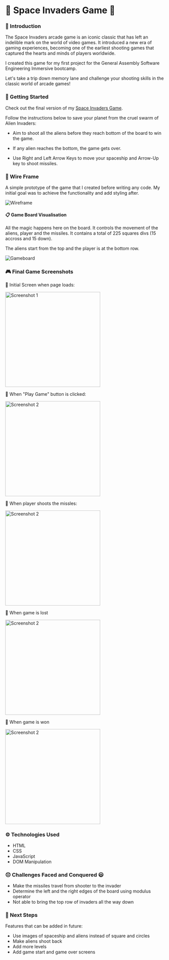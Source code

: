 # 👾 Space Invaders Game 👾

### 📌 Introduction

The Space Invaders arcade game is an iconic classic that has left an indelible mark on the world of video games. It introduced a new era of gaming experiences, becoming one of the earliest shooting games that captured the hearts and minds of players worldwide.

I created this game for my first project for the General Assembly Software Engineering Immersive bootcamp.

Let's take a trip down memory lane and challenge your shooting skills in the classic world of arcade games!

### 🏁 Getting Started

Check out the final version of my [Space Invaders Game](maviakazi.github.io/Space-Invaders/).

Follow the instructions below to save your planet from the cruel swarm of Alien Invaders:

-   Aim to shoot all the aliens before they reach bottom of the board to win the game.

-   If any alien reaches the bottom, the game gets over.

-   Use Right and Left Arrow Keys to move your spaceship and Arrow-Up key to shoot missiles.

### 📝 Wire Frame

A simple prototype of the game that I created before writing any code. My initial goal was to achieve the functionality and add styling after.

![Wireframe](./misc/wireframe.png)

#### 📋 Game Board Visualisation

All the magic happens here on the board. It controls the movement of the aliens, player and the missiles. It contains a total of 225 squares divs (15 accross and 15 down).

The aliens start from the top and the player is at the bottom row.

![Gameboard](./misc/gameboard.png)

### 🎮 Final Game Screenshots

🎯 Initial Screen when page loads:

<div>
    <img src="./misc/screenshot-1.png" alt="Screenshot 1" width="300" />
</div>

🎯 When "Play Game" button is clicked:

<div>
    <img src="./misc/screenshot-2.png" alt="Screenshot 2" width="300" />
</div>

🎯 When player shoots the missles:

<div>
    <img src="./misc/screenshot-3.jpeg" alt="Screenshot 2" width="300" />
</div>

🎯 When game is lost

<div>
    <img src="./misc/screenshot-4.png" alt="Screenshot 2" width="300" />
</div>

🎯 When game is won

<div>
    <img src="./misc/screenshot-5.png" alt="Screenshot 2" width="300" />
</div>

### ⚙️ Technologies Used

-   HTML
-   CSS
-   JavaScript
-   DOM Manipulation

### 😔 Challenges Faced and Conquered 😃

-   Make the missiles travel from shooter to the invader
-   Determine the left and the right edges of the board using modulus operator
-   Not able to bring the top row of invaders all the way down

### 🚀 Next Steps

Features that can be added in future:

-   Use images of spaceship and aliens instead of square and circles
-   Make aliens shoot back
-   Add more levels
-   Add game start and game over screens
